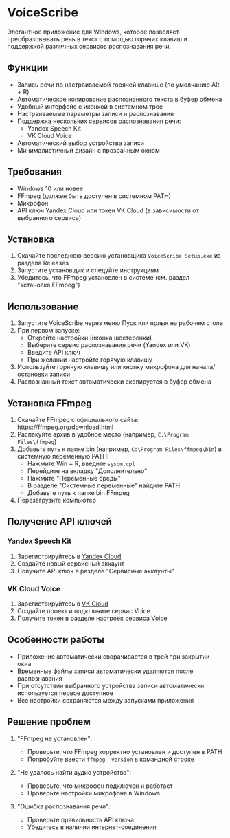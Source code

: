 # VoiceScribe

Элегантное приложение для Windows, которое позволяет преобразовывать речь в текст с помощью горячих клавиш и поддержкой различных сервисов распознавания речи.

## Функции

- Запись речи по настраиваемой горячей клавише (по умолчанию Alt + R)
- Автоматическое копирование распознанного текста в буфер обмена
- Удобный интерфейс с иконкой в системном трее
- Настраиваемые параметры записи и распознавания
- Поддержка нескольких сервисов распознавания речи:
  - Yandex Speech Kit
  - VK Cloud Voice
- Автоматический выбор устройства записи
- Минималистичный дизайн с прозрачным окном

## Требования

- Windows 10 или новее
- FFmpeg (должен быть доступен в системном PATH)
- Микрофон
- API ключ Yandex Cloud или токен VK Cloud (в зависимости от выбранного сервиса)

## Установка

1. Скачайте последнюю версию установщика `VoiceScribe Setup.exe` из раздела Releases
2. Запустите установщик и следуйте инструкциям
3. Убедитесь, что FFmpeg установлен в системе (см. раздел "Установка FFmpeg")

## Использование

1. Запустите VoiceScribe через меню Пуск или ярлык на рабочем столе
2. При первом запуске:
   - Откройте настройки (иконка шестеренки)
   - Выберите сервис распознавания речи (Yandex или VK)
   - Введите API ключ
   - При желании настройте горячую клавишу
3. Используйте горячую клавишу или кнопку микрофона для начала/остановки записи
4. Распознанный текст автоматически скопируется в буфер обмена

## Установка FFmpeg

1. Скачайте FFmpeg с официального сайта: https://ffmpeg.org/download.html
2. Распакуйте архив в удобное место (например, `C:\Program Files\ffmpeg`)
3. Добавьте путь к папке bin (например, `C:\Program Files\ffmpeg\bin`) в системную переменную PATH:
   - Нажмите Win + R, введите `sysdm.cpl`
   - Перейдите на вкладку "Дополнительно"
   - Нажмите "Переменные среды"
   - В разделе "Системные переменные" найдите PATH
   - Добавьте путь к папке bin FFmpeg
4. Перезагрузите компьютер

## Получение API ключей

### Yandex Speech Kit
1. Зарегистрируйтесь в [Yandex Cloud](https://cloud.yandex.ru/)
2. Создайте новый сервисный аккаунт
3. Получите API ключ в разделе "Сервисные аккаунты"

### VK Cloud Voice
1. Зарегистрируйтесь в [VK Cloud](https://mcs.mail.ru/)
2. Создайте проект и подключите сервис Voice
3. Получите токен в разделе настроек сервиса Voice

## Особенности работы

- Приложение автоматически сворачивается в трей при закрытии окна
- Временные файлы записи автоматически удаляются после распознавания
- При отсутствии выбранного устройства записи автоматически используется первое доступное
- Все настройки сохраняются между запусками приложения

## Решение проблем

1. "FFmpeg не установлен":
   - Проверьте, что FFmpeg корректно установлен и доступен в PATH
   - Попробуйте ввести `ffmpeg -version` в командной строке

2. "Не удалось найти аудио устройства":
   - Проверьте, что микрофон подключен и работает
   - Проверьте настройки микрофона в Windows

3. "Ошибка распознавания речи":
   - Проверьте правильность API ключа
   - Убедитесь в наличии интернет-соединения 